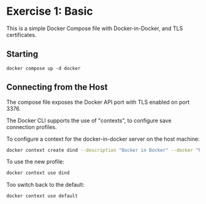 # Exercise 1: Basic

This is a simple Docker Compose file with Docker-in-Docker, and TLS certificates.

## Starting

```
docker compose up -d docker
```

## Connecting from the Host

The compose file exposes the Docker API port with TLS enabled on port 3376.

The Docker CLI supports the use of "contexts", to configure save connection
profiles.

To configure a context for the docker-in-docker server on the host
machine:

```sh
docker context create dind --description "Docker in Docker" --docker "host=tcp://localhost:3376,ca=$(pwd)/certs/client/ca.pem,cert=$(pwd)/certs/client/cert.pem,key=$(pwd)/certs/client/key.pem"
```

To use the new profile:

```sh
docker context use dind
```

Too switch back to the default:

```sh
docker context use default
```
